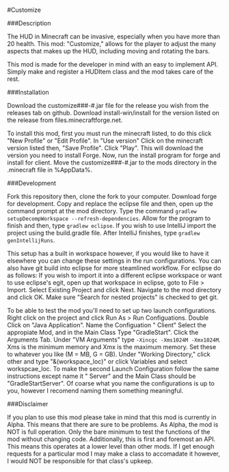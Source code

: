 #Customize

###Description

  The HUD in Minecraft can be invasive, especially when you have more than 20 health. This mod: "Customize," allows for the player
to adjust the many aspects that makes up the HUD, including moving and rotating the bars.

  This mod is made for the developer in mind with an easy to implement API. Simply make and register a HUDItem class and the
mod takes care of the rest. 

###Installation

  Download the customize###-#.jar file for the release you wish from the releases tab on github. Download install-win/install for the version listed on the release from files.minecraftforge.net.
  
  To install this mod, first you must run the minecraft listed, to do this click "New Profile" or "Edit Profile". In "Use version" Click on the minecraft version listed then, "Save Profile". Click "Play". This will download the version you need to install Forge. Now, run the install program for forge and install for client. Move the customize###-#.jar to the mods directory in the .minecraft file in %AppData%. 

###Development

  Fork this repository then, clone the fork to your computer. Download forge for development. Copy and replace the eclipse file and then, open up the command prompt at the mod directory. Type the command `gradlew setupDecompWorkspace --refresh-dependencies`. Allow for the program to finish and then, type `gradlew eclipse`. If you wish to use IntelliJ import the project using the build.gradle file. After IntelliJ finishes, type `gradlew genIntellijRuns`.
  
  This setup has a built in workspace however, if you would like to have it elsewhere you can change these settings in the run configurations. You can also have git build into eclipse for more steamlined workflow. For eclipse do as follows: If you wish to import it into a different eclipse workspace or want to use eclipse's egit, open up that workspace in eclipse, goto to File > Import. Select Existing Project and click Next. Navigate to the mod directory and click OK. Make sure "Search for nested projects" is checked to get git.
  
  To be able to test the mod you'll need to set up two launch configurations. Right click on the project and click Run As > Run Configuations. Double Click on "Java Application". Name the Configuation "<ModName> Client" Select the appropiate Mod, and in the Main Class Type "GradleStart". Click the Arguments Tab. Under "VM Arguments" type `-Xincgc -Xms1024M -Xmx1024M`. Xms is the minimum memory and Xmx is the maximum memory. Set these to whatever you like (M = MB, G = GB). Under "Working Directory," click other and type "&(workspace_loc)" or click Variables and select workspcae_loc. To make the second Launch Configuration follow the same instructions except name it "<ModName> Server" and the Main Class should be "GradleStartServer". Of coarse what you name the configurations is up to you, however I recomend naming them something meaningful.

###Disclaimer

  If you plan to use this mod please take in mind that this mod is currently in Alpha. This means that there are sure to be problems. As Alpha, the mod is NOT is full operation. Only the bare minimum to test the functions of the mod without changing code. Additionally, this is first and foremost an API. This means this operates at a lower level than other mods. If I get enough requests for a particular mod I may make a class to accomadate it however, I would NOT be responsible for that class's upkeep.
